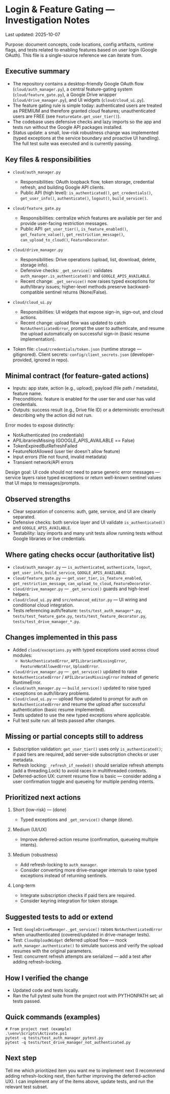 # Login & Feature Gating — Investigation Notes

Last updated: 2025-10-07

Purpose: document concepts, code locations, config artifacts, runtime flags, and tests related to enabling features based on user login (Google OAuth). This file is a single-source reference we can iterate from.

## Executive summary

- The repository contains a desktop-friendly Google OAuth flow (`cloud/auth_manager.py`), a central feature-gating system (`cloud/feature_gate.py`), a Google Drive wrapper (`cloud/drive_manager.py`), and UI widgets (`cloud/cloud_ui.py`).
- The feature gating rule is simple today: authenticated users are treated as PREMIUM and therefore granted cloud features; unauthenticated users are FREE (see `FeatureGate.get_user_tier()`).
- The codebase uses defensive checks and lazy imports so the app and tests run without the Google API packages installed.
- Status update: a small, low-risk robustness change was implemented (typed exceptions at the service boundary and proactive UI handling). The full test suite was executed and is currently passing.

## Key files & responsibilities

- `cloud/auth_manager.py`
  - Responsibilities: OAuth loopback flow, token storage, credential refresh, and building Google API clients.
  - Public API (high level): `is_authenticated()`, `get_credentials()`, `get_user_info()`, `authenticate()`, `logout()`, `build_service()`.

- `cloud/feature_gate.py`
  - Responsibilities: centralize which features are available per tier and provide user-facing restriction messages.
  - Public API: `get_user_tier()`, `is_feature_enabled()`, `get_feature_value()`, `get_restriction_message()`, `can_upload_to_cloud()`, `FeatureDecorator`.

- `cloud/drive_manager.py`
  - Responsibilities: Drive operations (upload, list, download, delete, storage info).
  - Defensive checks: `_get_service()` validates `auth_manager.is_authenticated()` and `GOOGLE_APIS_AVAILABLE`.
  - Recent change: `_get_service()` now raises typed exceptions for auth/library issues; higher-level methods preserve backward-compatible sentinel returns (None/False).

- `cloud/cloud_ui.py`
  - Responsibilities: UI widgets that expose sign-in, sign-out, and cloud actions.
  - Recent change: upload flow was updated to catch `NotAuthenticatedError`, prompt the user to authenticate, and resume the upload automatically on successful sign-in (basic resume implementation).

- Token file: `cloud/credentials/token.json` (runtime storage — gitignored). Client secrets: `config/client_secrets.json` (developer-provided, ignored in repo).

## Minimal contract (for feature-gated actions)

- Inputs: app state, action (e.g., upload), payload (file path / metadata), feature name.
- Preconditions: feature is enabled for the user tier and user has valid credentials.
- Outputs: success result (e.g., Drive file ID) or a deterministic error/result describing why the action did not run.

Error modes to expose distinctly:

- NotAuthenticated (no credentials)
- APILibrariesMissing (GOOGLE_APIS_AVAILABLE == False)
- TokenExpiredButRefreshFailed
- FeatureNotAllowed (user tier doesn't allow feature)
- Input errors (file not found, invalid metadata)
- Transient network/API errors

Design goal: UI code should not need to parse generic error messages — service layers raise typed exceptions or return well-known sentinel values that UI maps to messages/prompts.

## Observed strengths

- Clear separation of concerns: auth, gate, service, and UI are cleanly separated.
- Defensive checks: both service layer and UI validate `is_authenticated()` and `GOOGLE_APIS_AVAILABLE`.
- Testability: lazy imports and many unit tests allow running tests without Google libraries or live credentials.

## Where gating checks occur (authoritative list)

- `cloud/auth_manager.py` — `is_authenticated`, `authenticate`, `logout`, `get_user_info`, `build_service`, `GOOGLE_APIS_AVAILABLE`.
- `cloud/feature_gate.py` — `get_user_tier`, `is_feature_enabled`, `get_restriction_message`, `can_upload_to_cloud`, `FeatureDecorator`.
- `cloud/drive_manager.py` — `_get_service()` guards and high-level helpers.
- `cloud/cloud_ui.py` and `src/enhanced_editor.py` — UI wiring and conditional cloud integration.
- Tests referencing auth/feature: `tests/test_auth_manager*.py`, `tests/test_feature_gate.py`, `tests/test_feature_decorator.py`, `tests/test_drive_manager_*.py`.

## Changes implemented in this pass

- Added `cloud/exceptions.py` with typed exceptions used across cloud modules:
  - `NotAuthenticatedError`, `APILibrariesMissingError`, `FeatureNotAllowedError`, `UploadError`.
- `cloud/drive_manager.py` — `_get_service()` updated to raise `NotAuthenticatedError` / `APILibrariesMissingError` instead of generic RuntimeError.
- `cloud/auth_manager.py` — `build_service()` updated to raise typed exceptions on auth/library problems.
- `cloud/cloud_ui.py` — upload flow updated to prompt for auth on `NotAuthenticatedError` and resume the upload after successful authentication (basic resume implemented).
- Tests updated to use the new typed exceptions where applicable.
- Full test suite run: all tests passed after changes.

## Missing or partial concepts still to address

- Subscription validation: `get_user_tier()` uses only `is_authenticated()`; if paid tiers are required, add server-side subscription checks or user metadata.
- Refresh locking: `_refresh_if_needed()` should serialize refresh attempts (add a threading.Lock) to avoid races in multithreaded contexts.
- Deferred-action UX: current resume flow is basic — consider adding a user confirmation toggle and queueing for multiple pending intents.

## Prioritized next actions

1) Short (low-risk) — (done)
   - Typed exceptions and `_get_service()` change (done).

2) Medium (UI/UX)
   - Improve deferred-action resume (confirmation, queueing multiple intents).

3) Medium (robustness)
   - Add refresh-locking to `auth_manager`.
   - Consider converting more drive-manager internals to raise typed exceptions instead of returning sentinels.

4) Long-term
   - Integrate subscription checks if paid tiers are required.
   - Consider keyring integration for token storage.

## Suggested tests to add or extend

- Test: `GoogleDriveManager._get_service()` raises `NotAuthenticatedError` when unauthenticated (covered/updated in drive-manager tests).
- Test: `CloudUploadWidget` deferred upload flow — mock `auth_manager.authenticate()` to simulate success and verify the upload resumes with the original parameters.
- Test: concurrent refresh attempts are serialized — add a test after adding refresh-locking.

## How I verified the change

- Updated code and tests locally.
- Ran the full pytest suite from the project root with PYTHONPATH set; all tests passed.

## Quick commands (examples)

```pwsh
# From project root (example)
.\venv\Scripts\Activate.ps1
pytest -q tests/test_auth_manager_pytest.py
pytest -q tests/test_drive_manager_not_authenticated.py
```

## Next step

Tell me which prioritized item you want me to implement next (I recommend adding refresh-locking next, then further improving the deferred-action UX). I can implement any of the items above, update tests, and run the relevant test subset.
